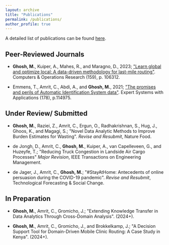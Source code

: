 ```yaml
---
layout: archive
title: "Publications"
permalink: /publications/
author_profile: true
---
```


A detailed list of publications can be found [here](https://scholar.google.com/citations?user=wCbC8xsAAAAJ&hl=en).

## Peer-Reviewed Journals

-   **Ghosh, M.**, Kuiper, A., Mahes, R., and Maragno, D., 2023; ["Learn
    global and optimize local: A data-driven methodology for last-mile
    routing"](https://doi.org/10.1016/j.cor.2023.106312). Computers &
    Operations Research (159), p. 106312.

-   Emmens, T., Amrit, C., Abdi, A., and **Ghosh, M.**, 2021; ["The
    promises and perils of Automatic Identification System
    data"](https://doi.org/10.1016/j.eswa.2021.114975). Expert Systems
    with Applications (178), p.114975.

## Under Review/ Submitted

-   **Ghosh, M.**, Raziei, Z., Amrit, C., Ergun, O., Radhakrishnan, S.,
    Hug, J., Ghoos, K., and Magagi, S.; "Novel Data Analytic Methods to
    Improve Burden Estimates for Wasting". *Revise and Resubmit*, Nature
    Food.

-   de Jongh, D., Amrit, C., **Ghosh, M.**, Kuiper, A., van Capelleveen,
    G., and Huzeyfe, T.; "Reducing Truck Congestion in Landside Air Cargo
    Processes" *Major Revision*, IEEE Transactions on Engineering
    Management.

-   de Jager, J., Amrit, C., **Ghosh, M.**; "#StayAtHome: Antecedents of
    online persuasion during the COVID-19 pandemic". *Revise and
    Resubmit*, Technological Forecasting & Social Change.


## In Preparation

-   **Ghosh, M.**, Amrit, C., Gromicho, J.; "Extending Knowledge Transfer
    in Data Analytics Through Cross-Domain Analysis". (2024+).

-   **Ghosh, M.**, Amrit, C., Gromicho, J., and Brokkelkamp, J.; "A
    Decision Support Tool for Domain-Driven Mobile Clinic Routing: A
    Case Study in Kenya". (2024+).
